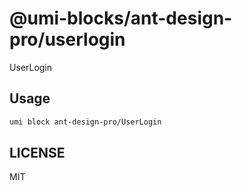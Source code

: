 # @umi-blocks/ant-design-pro/userlogin

UserLogin

## Usage

```sh
umi block ant-design-pro/UserLogin
```

## LICENSE

MIT
